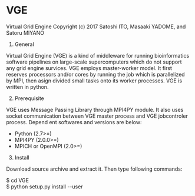 # VGE
Virtual Grid Engine
Copyright (c) 2017 Satoshi ITO, Masaaki YADOME, and Satoru MIYANO

1. General

Virtual Grid Engine (VGE) is a kind of middleware for running bioinformatics
software pipelines on large-scale supercomputers which do not support any
grid engine survices. VGE employs master-worker model. It first reserves
processors and/or cores by running the job which is parallelized by MPI, then
asign divided small tasks onto its worker processes. VGE is written in python.

2. Prerequisite

VGE uses Message Passing Library through MPI4PY module. It also uses socket
communication between VGE master process and VGE jobcontroler process. Depend
ent softwares and versions are below:

 - Python (2.7>=)
 - MPI4PY (2.0.0>=)
 - MPICH or OpenMPI (2.0>=)

3. Install

Download source archive and extract it. Then type following commands:

 $ cd VGE  
 $ python setup.py install --user
